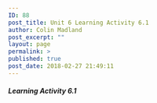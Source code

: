 ```yaml
---
ID: 88
post_title: Unit 6 Learning Activity 6.1
author: Colin Madland
post_excerpt: ""
layout: page
permalink: >
published: true
post_date: 2018-02-27 21:49:11
---
```



##### Learning Activity 6.1
